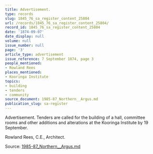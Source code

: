 ```yaml
---
title: Advertisement.
type: records
slug: 1845_76_sa_register_content_25804
url: /records/1845_76_sa_register_content_25804/
record_id: 1845_76_sa_register_content_25804
date: '1874-09-07'
date_display: null
volume: null
issue_number: null
page: '3'
article_type: advertisement
issue_reference: 7 September 1874, page 3
people_mentioned:
- Rowland Rees
places_mentioned:
- Kooringa Institute
topics:
- building
- tenders
- community
source_document: 1985-87_Northern__Argus.md
publication_slug: sa-register
---
```


Advertisement.  Tenders are called for the building of a hall, committee rooms and other additions and alterations at the Kooringa Institute by 19 September.

Rowland Rees, C.E., Architect.

Source: [1985-87_Northern__Argus.md](/downloads/markdown/1985-87_Northern__Argus.md)
